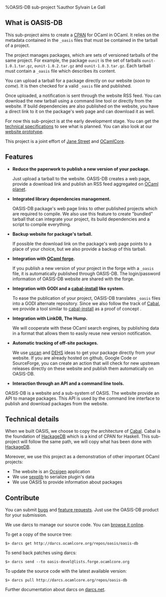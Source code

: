 %OASIS-DB sub-project
%author Sylvain Le Gall

## What is OASIS-DB ##

This sub-project aims to create a [CPAN][] for OCaml in OCaml. It relies on the
metadata contained in the `_oasis` files that must be contained in the tarball
of a project.

 [CPAN]: http://cpan.org

The project manages packages, which are sets of versioned tarballs of the same
project. For example, the package `ounit` is the set of tarballs
`ounit-1.0.1.tar.gz`, `ounit-1.0.2.tar.gz` and `ounit-1.0.3.tar.gz`. Each
tarball must contain a `_oasis` file which describes its content. 

You can upload a tarball for a package directly on our website (*soon to
come*). It is then checked for a valid `_oasis` file and published. 

Once uploaded, a notification is sent through the website RSS feed. You can
download the new tarball using a command line tool or directly from the website.
If build dependencies are also published on the website, you have a direct link 
to it on the package's web page and can download it as well.

For now this sub-project is at the early development stage. You can get the
[technical specifications][] to see what is planned. You can also look at our 
[website prototype][].

  [technical specifications]: https://forge.ocamlcore.org/docman/view.php/54/123/Technical+specification.pdf
  [website prototype]: oasis-db/wireframe/html/index.html


This project is a joint effort of [Jane Street][] and [OCamlCore][].

  [Jane Street]: http://janestreet.com
  [OCamlCore]: http://www.ocamlcore.com

## Features ##

 * __Reduce the paperwork to publish a new version of your package.__

   Just upload a tarball to the website. OASIS-DB creates a web page, provide a
   download link and publish an RSS feed aggregated on [OCaml planet][]. 

 * __Integrated library dependencies management.__
 
   OASIS-DB package's web page links to other published projects which are
   required to compile. We also use this feature to create "bundled" tarball
   that can integrate your project, its build dependencies and a script to
   compile everything.

 * __Backup website for package's tarball.__

   If possible the download link on the package's web page points to a place of
   your choice, but we also provide a backup of this tarball.

 * __Integration with [OCaml forge][].__
 
   If you publish a new version of your project in the forge with a `_oasis`
   file, it is automatically published through OASIS-DB. The login/password
   information of OASIS-DB website are shared with the forge.

 * __Integration with GODI and a [cabal-install][] like system.__
 
   To ease the publication of your project, OASIS-DB translates
   `_oasis` files into a GODI alternate repository. Since we also follow
   the track of [Cabal][], we provide a tool similar to [cabal-install][] as 
   a proof of concept .

 * __Integration with LinkDB, The Hump.__
 
   We will cooperate with these OCaml search engines, by publishing data in a
   format that allows them to easily reuse new version notification.

 * __Automatic tracking of off-site packages.__

   We use [uscan][] and [DEHS][] ideas to get your package directly from your
   website. If you are already hosted on github, Google Code or SourceForge, you 
   can create an action that will check for new upstream releases directly on these
   website and publish them automatically on OASIS-DB.

 * __Interaction through an API and a command line tools.__

  OASIS-DB is a website and a sub-system of OASIS. The website provide an API to 
  manage packages. This API is used by the command line interface to publish and
  download packages from the website.
 

 [Cabal]: http://haskell.org/cabal/
 [HackageDB]: http://hackage.haskell.org
 [cabal-install]: http://www.haskell.org/haskellwiki/Cabal-Install
 [OCaml planet]: http://planet.ocamlcore.org
 [OCaml forge]: http://forge.ocamlcore.org
 [uscan]: http://manpages.debian.net/cgi-bin/man.cgi?query=uscan
 [DEHS]: http://dehs.alioth.debian.org/


## Technical details ##

When we built OASIS, we choose to copy the architecture of [Cabal][]. Cabal is
the foundation of [HackageDB][] which is a kind of CPAN for Haskell. This
sub-project will follow the same path, we will copy what has been done with
[HackageDB][].

Moreover, we use this project as a demonstration of other important OCaml
projects:

 * The website is an [Ocsigen][] application
 * We use [sexplib][] to serialize plugin's data
 * We use OASIS to provide information about packages

 [Ocsigen]: http://ocsigen.org
 [sexplib]: http://www.ocaml.info/home/ocaml_sources.html#toc10


## Contribute ##

You can submit [bugs][] and [feature requests][]. Just use the OASIS-DB
product for your submission.

   [bugs]: https://forge.ocamlcore.org/tracker/?func=add&group_id=54&atid=291
   [feature requests]: https://forge.ocamlcore.org/tracker/?atid=294&group_id=54&func=add

We use darcs to manage our source code. You can 
[browse it online](http://darcs.ocamlcore.org/cgi-bin/darcsweb.cgi?r=oasis-db;a=summary).

To get a copy of the source tree: 

    $> darcs get http://darcs.ocamlcore.org/repos/oasis/oasis-db

To send back patches using darcs:

    $> darcs send --to oasis-devel@lists.forge.ocamlcore.org 

To update the source code with the latest available version:

    $> darcs pull http://darcs.ocamlcore.org/repos/oasis-db

Further documentation about darcs on [darcs.net](http://darcs.net/manual/).

